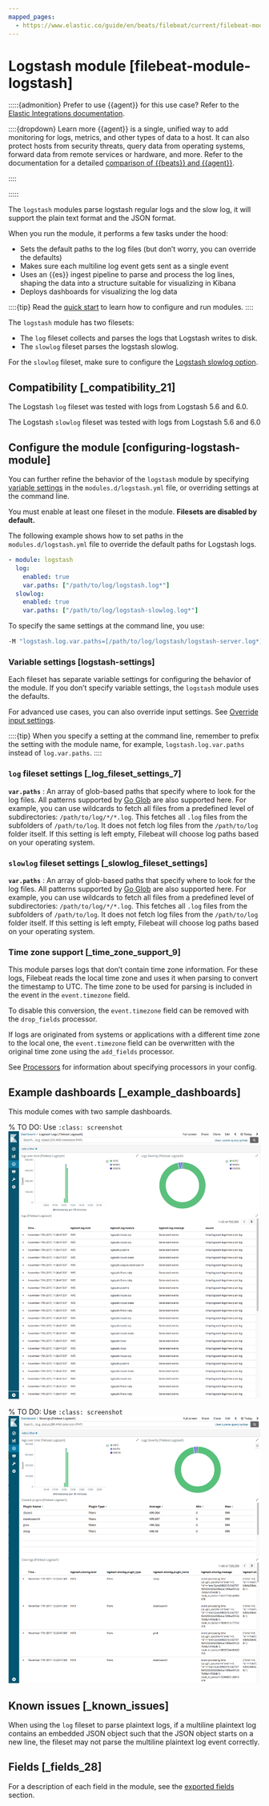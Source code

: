 ```yaml
---
mapped_pages:
  - https://www.elastic.co/guide/en/beats/filebeat/current/filebeat-module-logstash.html
---
```


# Logstash module [filebeat-module-logstash]

:::::{admonition} Prefer to use {{agent}} for this use case?
Refer to the [Elastic Integrations documentation](integration-docs://reference/logstash/index.md).

::::{dropdown} Learn more
{{agent}} is a single, unified way to add monitoring for logs, metrics, and other types of data to a host. It can also protect hosts from security threats, query data from operating systems, forward data from remote services or hardware, and more. Refer to the documentation for a detailed [comparison of {{beats}} and {{agent}}](docs-content://reference/fleet/index.md).

::::


:::::


The `logstash` modules parse logstash regular logs and the slow log, it will support the plain text format and the JSON format.

When you run the module, it performs a few tasks under the hood:

* Sets the default paths to the log files (but don’t worry, you can override the defaults)
* Makes sure each multiline log event gets sent as a single event
* Uses an {{es}} ingest pipeline to parse and process the log lines, shaping the data into a structure suitable for visualizing in Kibana
* Deploys dashboards for visualizing the log data

::::{tip}
Read the [quick start](/reference/filebeat/filebeat-installation-configuration.md) to learn how to configure and run modules.
::::


The `logstash` module has two filesets:

* The `log` fileset collects and parses the logs that Logstash writes to disk.
* The `slowlog` fileset parses the logstash slowlog.

For the `slowlog` fileset, make sure to configure the [Logstash slowlog option](logstash://reference/logging.md#_slowlog).


## Compatibility [_compatibility_21]

The Logstash `log` fileset was tested with logs from Logstash 5.6 and 6.0.

The Logstash `slowlog` fileset was tested with logs from Logstash 5.6 and 6.0


## Configure the module [configuring-logstash-module]

You can further refine the behavior of the `logstash` module by specifying [variable settings](#logstash-settings) in the `modules.d/logstash.yml` file, or overriding settings at the command line.

You must enable at least one fileset in the module. **Filesets are disabled by default.**

The following example shows how to set paths in the `modules.d/logstash.yml` file to override the default paths for Logstash logs.

```yaml
- module: logstash
  log:
    enabled: true
    var.paths: ["/path/to/log/logstash.log*"]
  slowlog:
    enabled: true
    var.paths: ["/path/to/log/logstash-slowlog.log*"]
```

To specify the same settings at the command line, you use:

```sh
-M "logstash.log.var.paths=[/path/to/log/logstash/logstash-server.log*]" -M "logstash.slowlog.var.paths=[/path/to/log/logstash/logstash-slowlog.log*]"
```


### Variable settings [logstash-settings]

Each fileset has separate variable settings for configuring the behavior of the module. If you don’t specify variable settings, the `logstash` module uses the defaults.

For advanced use cases, you can also override input settings. See [Override input settings](/reference/filebeat/advanced-settings.md).

::::{tip}
When you specify a setting at the command line, remember to prefix the setting with the module name, for example, `logstash.log.var.paths` instead of `log.var.paths`.
::::



### `log` fileset settings [_log_fileset_settings_7]

**`var.paths`**
:   An array of glob-based paths that specify where to look for the log files. All patterns supported by [Go Glob](https://golang.org/pkg/path/filepath/#Glob) are also supported here. For example, you can use wildcards to fetch all files from a predefined level of subdirectories: `/path/to/log/*/*.log`. This fetches all `.log` files from the subfolders of `/path/to/log`. It does not fetch log files from the `/path/to/log` folder itself. If this setting is left empty, Filebeat will choose log paths based on your operating system.


### `slowlog` fileset settings [_slowlog_fileset_settings]

**`var.paths`**
:   An array of glob-based paths that specify where to look for the log files. All patterns supported by [Go Glob](https://golang.org/pkg/path/filepath/#Glob) are also supported here. For example, you can use wildcards to fetch all files from a predefined level of subdirectories: `/path/to/log/*/*.log`. This fetches all `.log` files from the subfolders of `/path/to/log`. It does not fetch log files from the `/path/to/log` folder itself. If this setting is left empty, Filebeat will choose log paths based on your operating system.


### Time zone support [_time_zone_support_9]

This module parses logs that don’t contain time zone information. For these logs, Filebeat reads the local time zone and uses it when parsing to convert the timestamp to UTC. The time zone to be used for parsing is included in the event in the `event.timezone` field.

To disable this conversion, the `event.timezone` field can be removed with the `drop_fields` processor.

If logs are originated from systems or applications with a different time zone to the local one, the `event.timezone` field can be overwritten with the original time zone using the `add_fields` processor.

See [Processors](/reference/filebeat/filtering-enhancing-data.md) for information about specifying processors in your config.


## Example dashboards [_example_dashboards]

This module comes with two sample dashboards.

% TO DO: Use `:class: screenshot`
![kibana logstash log](images/kibana-logstash-log.png)

% TO DO: Use `:class: screenshot`
![kibana logstash slowlog](images/kibana-logstash-slowlog.png)


## Known issues [_known_issues]

When using the `log` fileset to parse plaintext logs, if a multiline plaintext log contains an embedded JSON object such that the JSON object starts on a new line, the fileset may not parse the multiline plaintext log event correctly.


## Fields [_fields_28]

For a description of each field in the module, see the [exported fields](/reference/filebeat/exported-fields-logstash.md) section.
